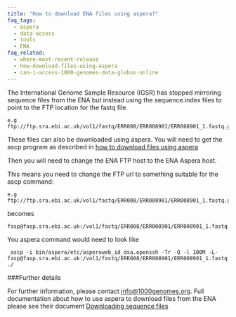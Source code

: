 ```yaml
---
title: "How to download ENA files using aspera?"
faq_tags:
  - aspera
  - data-access
  - tools
  - ENA
faq_related:
  - where-most-recent-release
  - how-download-files-using-aspera
  - can-i-access-1000-genomes-data-globus-online
---
```


The International Genome Sample Resource (IGSR) has stopped mirroring sequence files from the ENA but instead using the sequence.index files to point to the FTP location for the fastq file.

    e.g ftp://ftp.sra.ebi.ac.uk/vol1/fastq/ERR008/ERR008901/ERR008901_1.fastq.gz

These files can also be downloaded using aspera. You will need to get the ascp program as described in [how to download files using aspera](http://www.internationalgenome.org/faq/how-download-files-using-aspera/)

Then you will need to change the ENA FTP host to the ENA Aspera host.

This means you need to change the FTP url to something suitable for the ascp command:

    e.g ftp://ftp.sra.ebi.ac.uk/vol1/fastq/ERR008/ERR008901/ERR008901_1.fastq.gz
    
becomes
    
    fasp@fasp.sra.ebi.ac.uk:/vol1/fastq/ERR008/ERR008901/ERR008901_1.fastq.gz
    
You aspera command would need to look like

     ascp -i bin/aspera/etc/asperaweb_id_dsa.openssh -Tr -Q -l 100M -L- fasp@fasp.sra.ebi.ac.uk:/vol1/fastq/ERR008/ERR008901/ERR008901_1.fastq.gz ./
     
###Further details

For further information, please contact info@1000genomes.org.
Full documentation about how to use aspera to download files from the ENA please see their document [Downloading sequence files](https://www.ebi.ac.uk/ena/browse/read-download#downloading_files_aspera)
